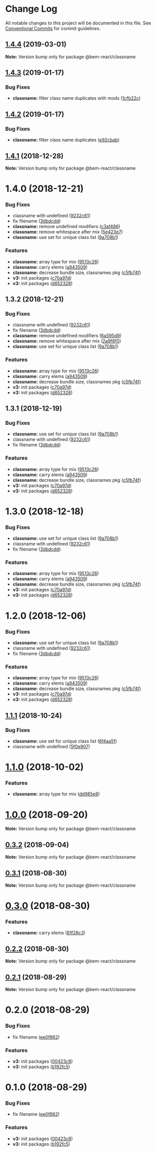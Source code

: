 # Change Log

All notable changes to this project will be documented in this file.
See [Conventional Commits](https://conventionalcommits.org) for commit guidelines.

## [1.4.4](https://github.com/bem/bem-react/tree/master/packages/classname/compare/@bem-react/classname@1.4.3...@bem-react/classname@1.4.4) (2019-03-01)

**Note:** Version bump only for package @bem-react/classname





## [1.4.3](https://github.com/bem/bem-react/tree/master/packages/classname/compare/@bem-react/classname@1.4.2...@bem-react/classname@1.4.3) (2019-01-17)


### Bug Fixes

* **classname:** filter class name duplicates with mods ([1cfb22c](https://github.com/bem/bem-react/tree/master/packages/classname/commit/1cfb22c))





## [1.4.2](https://github.com/bem/bem-react/tree/master/packages/classname/compare/@bem-react/classname@1.4.1...@bem-react/classname@1.4.2) (2019-01-17)


### Bug Fixes

* **classname:** filter class name duplicates ([e92cbab](https://github.com/bem/bem-react/tree/master/packages/classname/commit/e92cbab))





## [1.4.1](https://github.com/bem/bem-react/tree/master/packages/classname/compare/@bem-react/classname@1.4.0...@bem-react/classname@1.4.1) (2018-12-28)

**Note:** Version bump only for package @bem-react/classname





# 1.4.0 (2018-12-21)


### Bug Fixes

* classname with undefined ([9232c61](https://github.com/bem/bem-react/tree/master/packages/classname/commit/9232c61))
* fix filename ([3dbdcdd](https://github.com/bem/bem-react/tree/master/packages/classname/commit/3dbdcdd))
* **classname:** remove undefined modifiers ([c3af486](https://github.com/bem/bem-react/tree/master/packages/classname/commit/c3af486))
* **classname:** remove whitespace after mix ([5e423e7](https://github.com/bem/bem-react/tree/master/packages/classname/commit/5e423e7))
* **classname:** use set for unique class list ([9a708b1](https://github.com/bem/bem-react/tree/master/packages/classname/commit/9a708b1))


### Features

* **classname:** array type for mix ([9513c26](https://github.com/bem/bem-react/tree/master/packages/classname/commit/9513c26))
* **classname:** carry elems ([a943509](https://github.com/bem/bem-react/tree/master/packages/classname/commit/a943509))
* **classname:** decrease bundle size, classnames pkg ([c5fb74f](https://github.com/bem/bem-react/tree/master/packages/classname/commit/c5fb74f))
* **v3:** init packages ([c70a97d](https://github.com/bem/bem-react/tree/master/packages/classname/commit/c70a97d))
* **v3:** init packages ([d652328](https://github.com/bem/bem-react/tree/master/packages/classname/commit/d652328))





## 1.3.2 (2018-12-21)


### Bug Fixes

* classname with undefined ([9232c61](https://github.com/bem/bem-react/tree/master/packages/classname/commit/9232c61))
* fix filename ([3dbdcdd](https://github.com/bem/bem-react/tree/master/packages/classname/commit/3dbdcdd))
* **classname:** remove undefined modifiers ([6a595d9](https://github.com/bem/bem-react/tree/master/packages/classname/commit/6a595d9))
* **classname:** remove whitespace after mix ([2a9f8f0](https://github.com/bem/bem-react/tree/master/packages/classname/commit/2a9f8f0))
* **classname:** use set for unique class list ([9a708b1](https://github.com/bem/bem-react/tree/master/packages/classname/commit/9a708b1))


### Features

* **classname:** array type for mix ([9513c26](https://github.com/bem/bem-react/tree/master/packages/classname/commit/9513c26))
* **classname:** carry elems ([a943509](https://github.com/bem/bem-react/tree/master/packages/classname/commit/a943509))
* **classname:** decrease bundle size, classnames pkg ([c5fb74f](https://github.com/bem/bem-react/tree/master/packages/classname/commit/c5fb74f))
* **v3:** init packages ([c70a97d](https://github.com/bem/bem-react/tree/master/packages/classname/commit/c70a97d))
* **v3:** init packages ([d652328](https://github.com/bem/bem-react/tree/master/packages/classname/commit/d652328))





## 1.3.1 (2018-12-19)


### Bug Fixes

* **classname:** use set for unique class list ([9a708b1](https://github.com/bem/bem-react/tree/master/packages/classname/commit/9a708b1))
* classname with undefined ([9232c61](https://github.com/bem/bem-react/tree/master/packages/classname/commit/9232c61))
* fix filename ([3dbdcdd](https://github.com/bem/bem-react/tree/master/packages/classname/commit/3dbdcdd))


### Features

* **classname:** array type for mix ([9513c26](https://github.com/bem/bem-react/tree/master/packages/classname/commit/9513c26))
* **classname:** carry elems ([a943509](https://github.com/bem/bem-react/tree/master/packages/classname/commit/a943509))
* **classname:** decrease bundle size, classnames pkg ([c5fb74f](https://github.com/bem/bem-react/tree/master/packages/classname/commit/c5fb74f))
* **v3:** init packages ([c70a97d](https://github.com/bem/bem-react/tree/master/packages/classname/commit/c70a97d))
* **v3:** init packages ([d652328](https://github.com/bem/bem-react/tree/master/packages/classname/commit/d652328))





# 1.3.0 (2018-12-18)


### Bug Fixes

* **classname:** use set for unique class list ([9a708b1](https://github.com/bem/bem-react/tree/master/packages/classname/commit/9a708b1))
* classname with undefined ([9232c61](https://github.com/bem/bem-react/tree/master/packages/classname/commit/9232c61))
* fix filename ([3dbdcdd](https://github.com/bem/bem-react/tree/master/packages/classname/commit/3dbdcdd))


### Features

* **classname:** array type for mix ([9513c26](https://github.com/bem/bem-react/tree/master/packages/classname/commit/9513c26))
* **classname:** carry elems ([a943509](https://github.com/bem/bem-react/tree/master/packages/classname/commit/a943509))
* **classname:** decrease bundle size, classnames pkg ([c5fb74f](https://github.com/bem/bem-react/tree/master/packages/classname/commit/c5fb74f))
* **v3:** init packages ([c70a97d](https://github.com/bem/bem-react/tree/master/packages/classname/commit/c70a97d))
* **v3:** init packages ([d652328](https://github.com/bem/bem-react/tree/master/packages/classname/commit/d652328))





# 1.2.0 (2018-12-06)


### Bug Fixes

* **classname:** use set for unique class list ([9a708b1](https://github.com/bem/bem-react/tree/master/packages/classname/commit/9a708b1))
* classname with undefined ([9232c61](https://github.com/bem/bem-react/tree/master/packages/classname/commit/9232c61))
* fix filename ([3dbdcdd](https://github.com/bem/bem-react/tree/master/packages/classname/commit/3dbdcdd))


### Features

* **classname:** array type for mix ([9513c26](https://github.com/bem/bem-react/tree/master/packages/classname/commit/9513c26))
* **classname:** carry elems ([a943509](https://github.com/bem/bem-react/tree/master/packages/classname/commit/a943509))
* **classname:** decrease bundle size, classnames pkg ([c5fb74f](https://github.com/bem/bem-react/tree/master/packages/classname/commit/c5fb74f))
* **v3:** init packages ([c70a97d](https://github.com/bem/bem-react/tree/master/packages/classname/commit/c70a97d))
* **v3:** init packages ([d652328](https://github.com/bem/bem-react/tree/master/packages/classname/commit/d652328))





<a name="1.1.1"></a>
## [1.1.1](https://github.com/bem/bem-react-core/compare/@bem-react/classname@1.1.0...@bem-react/classname@1.1.1) (2018-10-24)


### Bug Fixes

* **classname:** use set for unique class list ([6f4aa5f](https://github.com/bem/bem-react-core/commit/6f4aa5f))
* classname with undefined ([5f0e907](https://github.com/bem/bem-react-core/commit/5f0e907))





<a name="1.1.0"></a>
# [1.1.0](https://github.com/bem/bem-react-core/compare/@bem-react/classname@0.3.2...@bem-react/classname@1.1.0) (2018-10-02)


### Features

* **classname:** array type for mix ([dd985e8](https://github.com/bem/bem-react-core/commit/dd985e8))





<a name="1.0.0"></a>
# [1.0.0](https://github.com/bem/bem-react-core/compare/@bem-react/classname@0.3.2...@bem-react/classname@1.0.0) (2018-09-20)

**Note:** Version bump only for package @bem-react/classname





<a name="0.3.2"></a>
## [0.3.2](https://github.com/bem/bem-react-core/compare/@bem-react/classname@0.3.1...@bem-react/classname@0.3.2) (2018-09-04)

**Note:** Version bump only for package @bem-react/classname





<a name="0.3.1"></a>
## [0.3.1](https://github.com/bem/bem-react-core/compare/@bem-react/classname@0.3.0...@bem-react/classname@0.3.1) (2018-08-30)

**Note:** Version bump only for package @bem-react/classname





<a name="0.3.0"></a>
# [0.3.0](https://github.com/bem/bem-react-core/compare/@bem-react/classname@0.2.2...@bem-react/classname@0.3.0) (2018-08-30)


### Features

* **classname:** carry elems ([81f28c3](https://github.com/bem/bem-react-core/commit/81f28c3))





<a name="0.2.2"></a>
## [0.2.2](https://github.com/bem/bem-react-core/compare/@bem-react/classname@0.2.1...@bem-react/classname@0.2.2) (2018-08-30)

**Note:** Version bump only for package @bem-react/classname





<a name="0.2.1"></a>
## [0.2.1](https://github.com/bem/bem-react-core/compare/@bem-react/classname@0.2.0...@bem-react/classname@0.2.1) (2018-08-29)

**Note:** Version bump only for package @bem-react/classname





<a name="0.2.0"></a>
# 0.2.0 (2018-08-29)


### Bug Fixes

* fix filename ([ee0f862](https://github.com/bem/bem-react-core/commit/ee0f862))


### Features

* **v3:** init packages ([00423c8](https://github.com/bem/bem-react-core/commit/00423c8))
* **v3:** init packages ([b192fc5](https://github.com/bem/bem-react-core/commit/b192fc5))





<a name="0.1.0"></a>
# 0.1.0 (2018-08-29)


### Bug Fixes

* fix filename ([ee0f862](https://github.com/bem/bem-react-core/commit/ee0f862))


### Features

* **v3:** init packages ([00423c8](https://github.com/bem/bem-react-core/commit/00423c8))
* **v3:** init packages ([b192fc5](https://github.com/bem/bem-react-core/commit/b192fc5))
